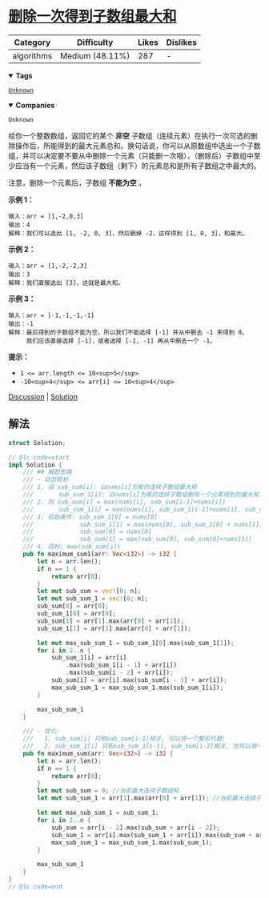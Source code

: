 # [删除一次得到子数组最大和](https://leetcode.cn/problems/maximum-subarray-sum-with-one-deletion/description/ "https://leetcode.cn/problems/maximum-subarray-sum-with-one-deletion/description/")

| Category   | Difficulty      | Likes | Dislikes |
| ---------- | --------------- | ----- | -------- |
| algorithms | Medium (48.11%) | 287   | -        |

<details open=""><summary><strong>Tags</strong></summary>

[`Unknown`](https://leetcode.com/tag/Unknown "https://leetcode.com/tag/Unknown")

<details open=""><summary><strong>Companies</strong></summary>

`Unknown`

给你一个整数数组，返回它的某个 **非空** 子数组（连续元素）在执行一次可选的删除操作后，所能得到的最大元素总和。换句话说，你可以从原数组中选出一个子数组，并可以决定要不要从中删除一个元素（只能删一次哦），（删除后）子数组中至少应当有一个元素，然后该子数组（剩下）的元素总和是所有子数组之中最大的。

注意，删除一个元素后，子数组 **不能为空** 。

**示例 1：**

```
输入：arr = [1,-2,0,3]
输出：4
解释：我们可以选出 [1, -2, 0, 3]，然后删掉 -2，这样得到 [1, 0, 3]，和最大。
```

**示例 2：**

```
输入：arr = [1,-2,-2,3]
输出：3
解释：我们直接选出 [3]，这就是最大和。
```

**示例 3：**

```
输入：arr = [-1,-1,-1,-1]
输出：-1
解释：最后得到的子数组不能为空，所以我们不能选择 [-1] 并从中删去 -1 来得到 0。
     我们应该直接选择 [-1]，或者选择 [-1, -1] 再从中删去一个 -1。
```

**提示：**

- `1 <= arr.length <= 10<sup>5</sup>`
- `-10<sup>4</sup> <= arr[i] <= 10<sup>4</sup>`

[Discussion](https://leetcode.cn/problems/maximum-subarray-sum-with-one-deletion/comments/ "https://leetcode.cn/problems/maximum-subarray-sum-with-one-deletion/comments/") | [Solution](https://leetcode.cn/problems/maximum-subarray-sum-with-one-deletion/solution/ "https://leetcode.cn/problems/maximum-subarray-sum-with-one-deletion/solution/")

## 解法

```rust
struct Solution;

// @lc code=start
impl Solution {
    /// ## 解题思路
    /// - 动态规划
    /// 1. 设 sub_sum[i]: 以nums[i]为尾的连续子数组最大和
    ///       sub_sum_1[i]: 以nums[i]为尾的连续子数组删除一个元素得到的最大和
    /// 2. 则 sub_sum[i] = max(nums[i], sub_sum[i-1]+nums[i])
    ///       sub_sum_1[i] = max(nums[i], sub_sum_1[i-1]+nums[i], sub_sum[i-2]+nums[i])
    /// 3. 初始条件: sub_sum_1[0] = nums[0]
    ///             sub_sum_1[1] = max(nums[0], sub_sum_1[0] + nums[1])
    ///             sub_sum[0] = nums[0]
    ///             sub_sum[1] = max(sub_sum[0], sub_sum[0]+nums[1])
    /// 4. 目标: max(sub_sum[i])
    pub fn maximum_sum1(arr: Vec<i32>) -> i32 {
        let n = arr.len();
        if n == 1 {
            return arr[0];
        }
        let mut sub_sum = vec![0; n];
        let mut sub_sum_1 = vec![0; n];
        sub_sum[0] = arr[0];
        sub_sum_1[0] = arr[0];
        sub_sum[1] = arr[1].max(arr[0] + arr[1]);
        sub_sum_1[1] = arr[1].max(arr[0] + arr[1]);

        let mut max_sub_sum_1 = sub_sum_1[0].max(sub_sum_1[1]);
        for i in 2..n {
            sub_sum_1[i] = arr[i]
                .max(sub_sum_1[i - 1] + arr[i])
                .max(sub_sum[i - 2] + arr[i]);
            sub_sum[i] = arr[i].max(sub_sum[i - 1] + arr[i]);
            max_sub_sum_1 = max_sub_sum_1.max(sub_sum_1[i]);
        }

        max_sub_sum_1
    }

    /// - 优化:
    ///   1. sub_sum[i] 只和sub_sum[i-1]相关, 可以用一个整形代替;
    ///   2. sub_sum_1[i] 只和sub_sum_1[i-1], sub_sum[i-2]相关, 也可以用一个整形代替;
    pub fn maximum_sum(arr: Vec<i32>) -> i32 {
        let n = arr.len();
        if n == 1 {
            return arr[0];
        }
        let mut sub_sum = 0; //当前最大连续子数组和
        let mut sub_sum_1 = arr[1].max(arr[0] + arr[1]); //当前最大连续子数组删除1次和

        let mut max_sub_sum_1 = sub_sum_1;
        for i in 2..n {
            sub_sum = arr[i - 2].max(sub_sum + arr[i - 2]);
            sub_sum_1 = arr[i].max(sub_sum_1 + arr[i]).max(sub_sum + arr[i]);
            max_sub_sum_1 = max_sub_sum_1.max(sub_sum_1);
        }

        max_sub_sum_1
    }
}
// @lc code=end
```
